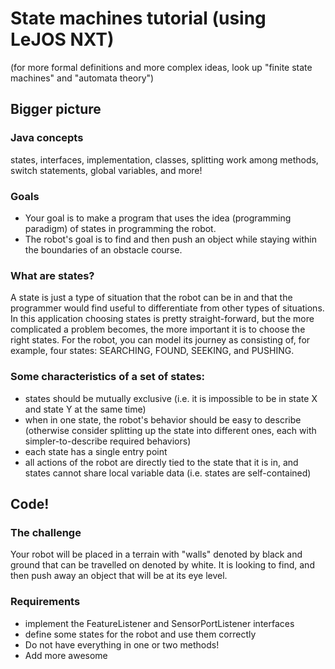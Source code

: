 # State machines tutorial (using LeJOS NXT)
(for more formal definitions and more complex ideas, look up "finite state machines" and "automata theory")

## Bigger picture

### Java concepts
states, interfaces, implementation, classes, splitting work among methods, switch statements, global variables, and more!

### Goals
- Your goal is to make a program that uses the idea (programming paradigm) of states in programming the robot.
- The robot's goal is to find and then push an object while staying within the boundaries of an obstacle course. 

### What are states?
A state is just a type of situation that the robot can be in and that the programmer would find useful to differentiate from other types of situations. In this application choosing states is pretty straight-forward, but the more complicated a problem becomes, the more important it is to choose the right states. For the robot, you can model its journey as consisting of, for example, four states: SEARCHING, FOUND, SEEKING, and PUSHING.

### Some characteristics of a set of states:
- states should be mutually exclusive (i.e. it is impossible to be in state X and state Y at the same time)
- when in one state, the robot's behavior should be easy to describe (otherwise consider splitting up the state into different ones, each with simpler-to-describe required behaviors)
- each state has a single entry point
- all actions of the robot are directly tied to the state that it is in, and states cannot share local variable data (i.e. states are self-contained)

## Code!

### The challenge
Your robot will be placed in a terrain with "walls" denoted by black and ground that can be travelled on denoted by white. It is looking to find, and then push away an object that will be at its eye level. 

### Requirements
- implement the FeatureListener and SensorPortListener interfaces
- define some states for the robot and use them correctly
- Do not have everything in one or two methods!
- Add more awesome
